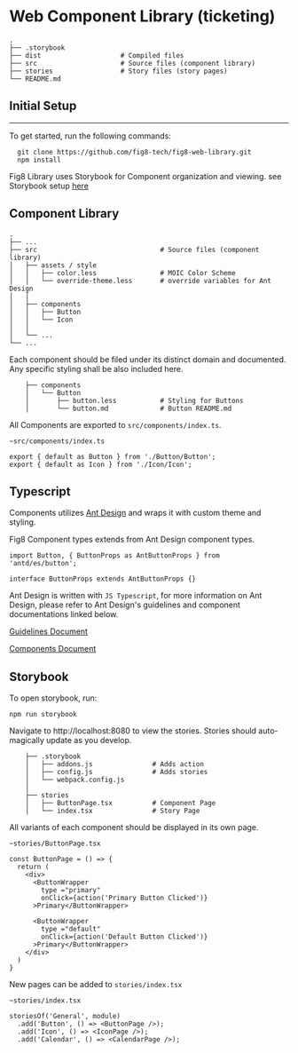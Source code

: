 # Web Component Library (ticketing)


<!-- ## Install
```
npm install fig8-web-library
```
```
yarn add fig8-web-library
```
## Usage
---
```
import { Button } from 'fig8-web-library';

const App = () => {
  return (
    <>
      <Button type="primary" >Click Me<Button/>
    </>
  )
};
```

Each component will have it's own documentation.  -->


```
.
├── .storybook
├── dist                    # Compiled files
├── src                     # Source files (component library)
├── stories                 # Story files (story pages)
└── README.md
```

## Initial Setup
---

To get started, run the following commands: 
  ```
    git clone https://github.com/fig8-tech/fig8-web-library.git
    npm install
  ```

Fig8 Library uses Storybook for Component organization and viewing.
see Storybook setup [here](#Storybook)

## Component Library

```
.
├── ...
├── src                               # Source files (component library)
│   ├── assets / style
│   │   ├── color.less                # MOIC Color Scheme
│   │   └── override-theme.less       # override variables for Ant Design
│   │
│   ├── components
│   │   ├── Button
│   │   └── Icon                    
│   │   
│   └── ...
└── ...
```

Each component should be filed under its distinct domain and documented. Any specific styling shall be also included here. 
```
    ├── components
    │   └── Button
    │       ├── button.less           # Styling for Buttons
    │       └── button.md             # Button README.md
```

All Components are exported to `src/components/index.ts`. 
```
~src/components/index.ts

export { default as Button } from './Button/Button';
export { default as Icon } from './Icon/Icon';
```

## Typescript

Components utilizes [Ant Design](https://ant.design/) and wraps it with custom theme and styling. 

Fig8 Component types extends from Ant Design component types. 

```
import Button, { ButtonProps as AntButtonProps } from 'antd/es/button';

interface ButtonProps extends AntButtonProps {}
```

Ant Design is written with `JS Typescript`, for more information on Ant Design, please refer to Ant Design's guidelines and component documentations linked below. 

[Guidelines Document](https://ant.design/docs/spec/introduce)

[Components Document](https://ant.design/docs/react/introduce)

## Storybook

To open storybook, run: 

```
npm run storybook
```

Navigate to  http://localhost:8080 to view the stories. Stories should auto-magically update as you develop.

```
    ├── .storybook
    │   ├── addons.js               # Adds action
    │   ├── config.js               # Adds stories
    │   └── webpack.config.js       
    │    
    ├── stories
    │   ├── ButtonPage.tsx          # Component Page
    │   └── index.tsx               # Story Page
```

All variants of each component should be displayed in its own page. 
```
~stories/ButtonPage.tsx

const ButtonPage = () => {
  return (
    <div>
      <ButtonWrapper 
        type ="primary" 
        onClick={action('Primary Button Clicked')}
      >Primary</ButtonWrapper>

      <ButtonWrapper 
        type ="default" 
        onClick={action('Default Button Clicked')}
      >Primary</ButtonWrapper>
    </div>
  )
}
```

New pages can be added to `stories/index.tsx` 

```
~stories/index.tsx

storiesOf('General', module)
  .add('Button', () => <ButtonPage />);
  .add('Icon', () => <IconPage />);
  .add('Calendar', () => <CalendarPage />);
```